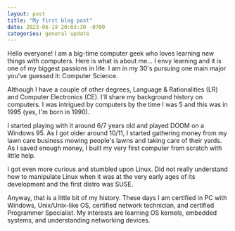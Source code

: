```yaml
---
layout: post
title: "My first blog post"
date: 2023-06-19 20:03:30 -0700
categories: general update
---
```

Hello everyone! I am a big-time computer geek who loves learning new things with computers. Here is what is about me... I envy learning and it is one of my biggest passions in life. I am in my 30's pursuing one main major you've guessed it: Computer Science.

Although I have a couple of other degrees, Language & Rationalities (LR) and Computer Electronics (CE). I'll share my background history on computers. I was intrigued by computers by the time I was 5 and this was in 1995 (yes, I'm born in 1990).

I started playing with it around 6/7 years old and played DOOM on a Windows 95. As I got older around 10/11, I started gathering money from my lawn care business mowing people's lawns and taking care of their yards. As I saved enough money, I built my very first computer from scratch with little help.

I got even more curious and stumbled upon Linux. Did not really understand how to manipulate Linux when it was at the very early ages of its development and the first distro was SUSE.

Anyway, that is a little bit of my history. These days I am certified in PC with Windows, Unix/Unix-like OS, certified network technician, and certified Programmer Specialist. My interests are learning OS kernels, embedded systems, and understanding networking devices.
